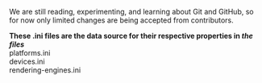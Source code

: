 <p>We are still reading, experimenting, and learning about Git and GitHub, so for now only limited changes are being accepted from contributors.</p>

<p>
<b>These .ini files are the data source for their respective properties in <i>the files</i></b><br>
platforms.ini<br>
devices.ini<br>
rendering-engines.ini<br>
</p>
